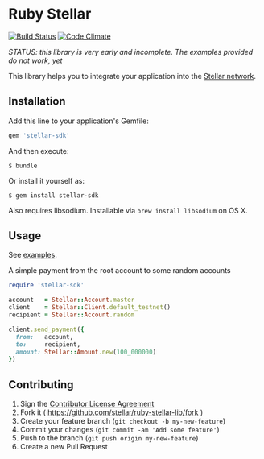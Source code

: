 # Ruby Stellar

[![Build Status](https://travis-ci.org/stellar/ruby-stellar-sdk.svg)](https://travis-ci.org/stellar/ruby-stellar-lib)
[![Code Climate](https://codeclimate.com/github/stellar/ruby-stellar-sdk/badges/gpa.svg)](https://codeclimate.com/github/stellar/ruby-stellar-sdk)

*STATUS:  this library is very early and incomplete.  The examples provided do not work, yet*

This library helps you to integrate your application into the [Stellar network](http://stellar.org).

## Installation

Add this line to your application's Gemfile:

```ruby
gem 'stellar-sdk'
```

And then execute:

    $ bundle

Or install it yourself as:

    $ gem install stellar-sdk

Also requires libsodium. Installable via `brew install libsodium` on OS X.

## Usage

See [examples](examples).

A simple payment from the root account to some random accounts

```ruby
require 'stellar-sdk'

account   = Stellar::Account.master
client    = Stellar::Client.default_testnet()
recipient = Stellar::Account.random

client.send_payment({
  from:   account,
  to:     recipient,
  amount: Stellar::Amount.new(100_000000)
}) 
```

## Contributing

1. Sign the [Contributor License Agreement](https://docs.google.com/forms/d/1g7EF6PERciwn7zfmfke5Sir2n10yddGGSXyZsq98tVY/viewform?usp=send_form)
2. Fork it ( https://github.com/stellar/ruby-stellar-lib/fork )
2. Create your feature branch (`git checkout -b my-new-feature`)
3. Commit your changes (`git commit -am 'Add some feature'`)
4. Push to the branch (`git push origin my-new-feature`)
5. Create a new Pull Request
